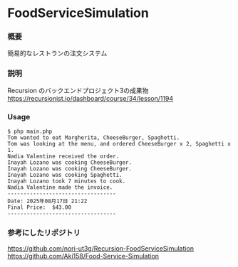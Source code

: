 # FoodServiceSimulation

### 概要
簡易的なレストランの注文システム

### 説明
Recursion のバックエンドプロジェクト3の成果物  
https://recursionist.io/dashboard/course/34/lesson/1194

### Usage
```
$ php main.php 
Tom wanted to eat Margherita, CheeseBurger, Spaghetti.
Tom was looking at the menu, and ordered CheeseBurger x 2, Spaghetti x 1.
Nadia Valentine received the order.
Inayah Lozano was cooking CheeseBurger.
Inayah Lozano was cooking CheeseBurger.
Inayah Lozano was cooking Spaghetti.
Inayah Lozano took 7 minutes to cook.
Nadia Valentine made the invoice.
----------------------------------
Date: 2025年08月17日 21:22
Final Price:  $43.00
----------------------------------
```
### 参考にしたリポジトリ
https://github.com/nori-ut3g/Recursion-FoodServiceSimulation  
https://github.com/Aki158/Food-Service-Simulation
